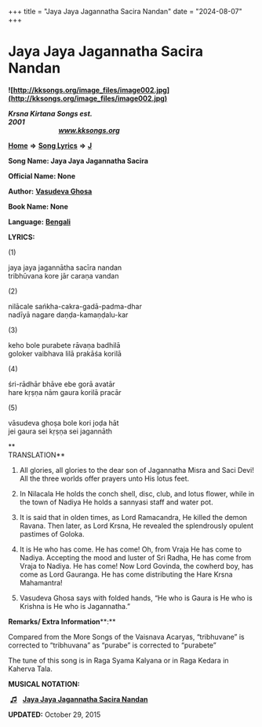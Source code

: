 +++
title = "Jaya Jaya Jagannatha Sacira Nandan"
date = "2024-08-07"
+++

# Jaya Jaya Jagannatha Sacira Nandan
**![http://kksongs.org/image_files/image002.jpg](http://kksongs.org/image_files/image002.jpg)**

**_Krsna Kirtana Songs est. 2001_**                                                                                                                                                 **_www.kksongs.org_**

[**Home**](http://kksongs.org/) **⇒** [**Song Lyrics**](http://kksongs.org/lyrics.html) **⇒** [**J**](http://kksongs.org/songs/song_j.html)

**Song Name: Jaya Jaya Jagannatha Sacira**

**Official Name: None**

**Author:** [**Vasudeva Ghosa**](http://kksongs.org/authors/list/vasudeva_g.html)

**Book Name: None**

**Language:** [**Bengali**](http://kksongs.org/language/list/bengali.html)

**LYRICS:**

(1)

jaya jaya jagannātha sacīra nandan  
tribhūvana kore jār caraṇa vandan

(2)

nilācale sańkha-cakra-gadā-padma-dhar  
nadīyā nagare daṇḍa-kamaṇḍalu-kar

(3)

keho bole purabete rāvaṇa badhilā  
goloker vaibhava lilā prakāśa korilā

(4)

śri-rādhār bhāve ebe gorā avatār  
hare kṛṣṇa nām gaura korilā pracār

(5)

vāsudeva ghoṣa bole kori joḍa hāt  
jei gaura sei kṛṣṇa sei jagannāth

**  
TRANSLATION**

1) All glories, all glories to the dear son of Jagannatha Misra and Saci Devi! All the three worlds offer prayers unto His lotus feet.

  
2) In Nilacala He holds the conch shell, disc, club, and lotus flower, while in the town of Nadiya He holds a sannyasi staff and water pot.

3) It is said that in olden times, as Lord Ramacandra, He killed the demon Ravana. Then later, as Lord Krsna, He revealed the splendrously opulent pastimes of Goloka. 

4) It is He who has come. He has come! Oh, from Vraja He has come to Nadiya. Accepting the mood and luster of Sri Radha, He has come from Vraja to Nadiya. He has come! Now Lord Govinda, the cowherd boy, has come as Lord Gauranga. He has come distributing the Hare Krsna Mahamantra!

5) Vasudeva Ghosa says with folded hands, “He who is Gaura is He who is Krishna is He who is Jagannatha.”

**Remarks/ Extra Information****:**

Compared from the More Songs of the Vaisnava Acaryas, “tribhuvane” is corrected to “tribhuvana” as “purabe” is corrected to “purabete”

The tune of this song is in Raga Syama Kalyana or in Raga Kedara in Kaherva Tala.

**MUSICAL NOTATION:**

 **[♫](http://kksongs.org/vsongs/jayajayajagannatha.html)**   **[Jaya Jaya Jagannatha Sacira Nandan](http://kksongs.org/vsongs/jayajayajagannatha.html)**

**UPDATED:** October 29, 2015